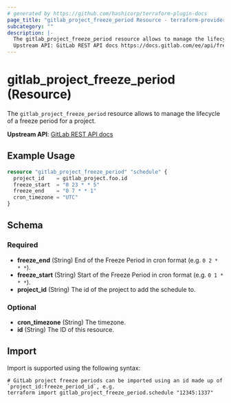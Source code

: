 ```yaml
---
# generated by https://github.com/hashicorp/terraform-plugin-docs
page_title: "gitlab_project_freeze_period Resource - terraform-provider-gitlab"
subcategory: ""
description: |-
  The gitlab_project_freeze_period resource allows to manage the lifecycle of a freeze period for a project.
  Upstream API: GitLab REST API docs https://docs.gitlab.com/ee/api/freeze_periods.html
---
```


# gitlab_project_freeze_period (Resource)

The `gitlab_project_freeze_period` resource allows to manage the lifecycle of a freeze period for a project.

**Upstream API**: [GitLab REST API docs](https://docs.gitlab.com/ee/api/freeze_periods.html)

## Example Usage

```terraform
resource "gitlab_project_freeze_period" "schedule" {
  project_id    = gitlab_project.foo.id
  freeze_start  = "0 23 * * 5"
  freeze_end    = "0 7 * * 1"
  cron_timezone = "UTC"
}
```

<!-- schema generated by tfplugindocs -->
## Schema

### Required

- **freeze_end** (String) End of the Freeze Period in cron format (e.g. `0 2 * * *`).
- **freeze_start** (String) Start of the Freeze Period in cron format (e.g. `0 1 * * *`).
- **project_id** (String) The id of the project to add the schedule to.

### Optional

- **cron_timezone** (String) The timezone.
- **id** (String) The ID of this resource.

## Import

Import is supported using the following syntax:

```shell
# GitLab project freeze periods can be imported using an id made up of `project_id:freeze_period_id`, e.g.
terraform import gitlab_project_freeze_period.schedule "12345:1337"
```
